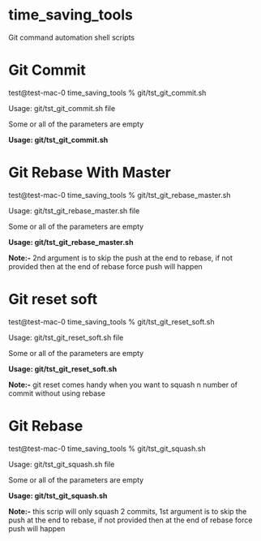 # time_saving_tools
Git command automation shell scripts

# Git Commit
test@test-mac-0 time_saving_tools % git/tst_git_commit.sh 

Usage: git/tst_git_commit.sh file

Some or all of the parameters are empty

**Usage: git/tst_git_commit.sh <your commit message>**

# Git Rebase With Master
test@test-mac-0 time_saving_tools % git/tst_git_rebase_master.sh

Usage: git/tst_git_rebase_master.sh file

Some or all of the parameters are empty

**Usage: git/tst_git_rebase_master.sh <your branch name> <any input to skip the push>**

**Note:-** 2nd argument is to skip the push at the end to rebase, if not provided then at the end of rebase force push will happen

# Git reset soft
test@test-mac-0 time_saving_tools % git/tst_git_reset_soft.sh

Usage: git/tst_git_reset_soft.sh file

Some or all of the parameters are empty

**Usage: git/tst_git_reset_soft.sh <number of commits> <your commit message>**

**Note:-** git reset comes handy when you want to squash n number of commit without using rebase 

# Git Rebase
test@test-mac-0 time_saving_tools % git/tst_git_squash.sh

Usage: git/tst_git_squash.sh file

Some or all of the parameters are empty

**Usage: git/tst_git_squash.sh <skippush>**

**Note:-** this scrip will only squash 2 commits, 1st argument is to skip the push at the end to rebase, if not provided then at the end of rebase force push will happen






